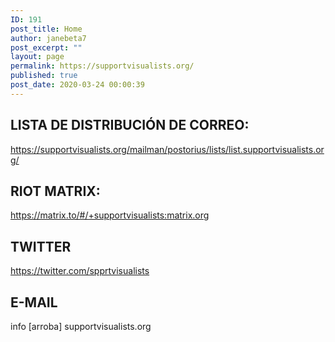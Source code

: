 ```yaml
---
ID: 191
post_title: Home
author: janebeta7
post_excerpt: ""
layout: page
permalink: https://supportvisualists.org/
published: true
post_date: 2020-03-24 00:00:39
---
```

<div class="home-destacado apartat">
<div class="container col-sm-12">
<h2>LISTA DE DISTRIBUCIÓN DE CORREO:</h2>
<a href="https://supportvisualists.org/mailman/postorius/lists/list.supportvisualists.org/">https://supportvisualists.org/mailman/postorius/lists/list.supportvisualists.org/</a>

</div>
</div>
<div class="home-descripcion apartat">
<div class="container col-sm-12">
<h2>RIOT MATRIX:</h2>
<a href="https://matrix.to/#/+supportvisualists:matrix.org">https://matrix.to/#/+supportvisualists:matrix.org</a>

</div>
</div>
<div class="home-visualistas apartat">
<div class="container col-sm-12">
<h2>TWITTER</h2>
<a href="https://twitter.com/spprtvisualists">https://twitter.com/spprtvisualists</a>

</div>
</div>
<div class="home-galeria apartat">
<div class="container col-sm-12">
<h2>E-MAIL</h2>
info [arroba] supportvisualists.org

</div>
</div>